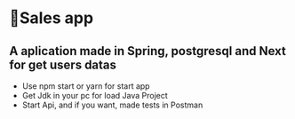 # 🎈Sales app

## A aplication made in Spring, postgresql and Next for get users datas

-  Use npm start or yarn for start app
-  Get Jdk in your pc for load Java Project 
-  Start Api, and if you want, made tests in Postman 
